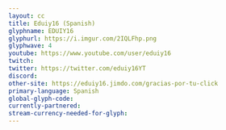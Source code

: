 ```yaml
---
layout: cc
title: Eduiy16 (Spanish)
glyphname: EDUIY16
glyphurl: https://i.imgur.com/2IQLFhp.png
glyphwave: 4
youtube: https://www.youtube.com/user/eduiy16
twitch: 
twitter: https://twitter.com/eduiy16YT
discord: 
other-site: https://eduiy16.jimdo.com/gracias-por-tu-click
primary-language: Spanish
global-glyph-code: 
currently-partnered: 
stream-currency-needed-for-glyph: 
---
```


